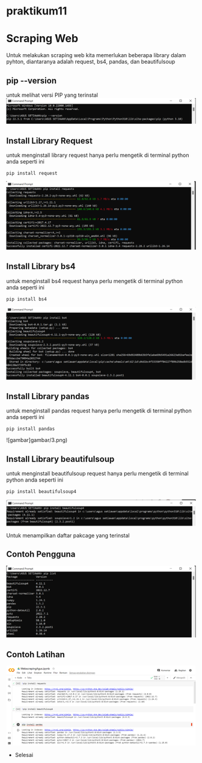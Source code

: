 # praktikum11 
# Scraping Web
Untuk melakukan scraping web kita memerlukan beberapa library dalam pyhton, diantaranya adalah request, bs4, pandas, dan beautifulsoup

## pip --version
untuk melihat versi PIP yang terinstal
![gambar](gambar/0.png)

## Install Library Request
untuk menginstall library request hanya perlu mengetik di terminal python anda seperti ini
```
pip install request
```
![gambar](gambar/1.png)

## Install Library bs4
untuk menginstall bs4 request hanya perlu mengetik di terminal python anda seperti ini
```
pip install bs4
```
![gambar](gambar/2.png)

## Install Library pandas
untuk menginstall pandas request hanya perlu mengetik di terminal python anda seperti ini
```
pip install pandas
```
![gambar]gambar/3.png)

## Install Library beautifulsoup
untuk menginstall beautifulsoup request hanya perlu mengetik di terminal python anda seperti ini
```
pip install beautifulsoup4
```
![gambar](gambar/4.png)

Untuk menampilkan daftar pakcage yang terinstal
## Contoh Pengguna
![gambar](gambar/5.png)

## Contoh Latihan
![gambar](gambar/6.png)

- Selesai
